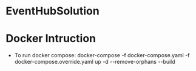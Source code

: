 # EventHubSolution

# Docker Intruction
- To run docker compose:
docker-compose -f docker-compose.yaml -f docker-compose.override.yaml up -d --remove-orphans --build
